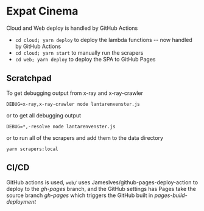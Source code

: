 # Expat Cinema

Cloud and Web deploy is handled by GitHub Actions

- `cd cloud; yarn deploy` to deploy the lambda functions -- now handled by GitHub Actions
- `cd cloud; yarn start` to manually run the scrapers
- `cd web; yarn deploy` to deploy the SPA to GitHub Pages

## Scratchpad

To get debugging output from x-ray and x-ray-crawler

```
DEBUG=x-ray,x-ray-crawler node lantarenvenster.js
```

or to get all debugging output

```
DEBUG=*,-resolve node lantarenvenster.js
```

or to run all of the scrapers and add them to the data directory

```
yarn scrapers:local
```

## CI/CD

GitHub actions is used, `web/` uses JamesIves/github-pages-deploy-action to deploy to the _gh-pages_ branch, and the GitHub settings has Pages take the source branch _gh-pages_ which triggers the GitHub built in _pages-build-deployment_
